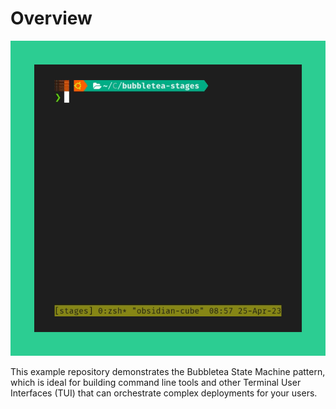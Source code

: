 # Overview

![Bubbbletea State Machine pattern](./stages.gif)

This example repository demonstrates the Bubbletea State Machine pattern, which is ideal for building 
command line tools and other Terminal User Interfaces (TUI) that can orchestrate complex deployments for your users.


